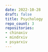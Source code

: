 ```yaml
---
date: 2022-10-28
draft: false
title: Psychology
repo_count: 3
repositories:
- chinaxiv
- mindrxiv
- psyarxiv
---
```



